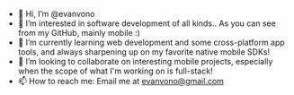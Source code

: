 - 👋 Hi, I’m @evanvono
- 👀 I’m interested in software development of all kinds.. As you can see from my GitHub, mainly mobile :)
- 🌱 I’m currently learning web development and some cross-platform app tools, and always sharpening up on my favorite native mobile SDKs!
- 💞️ I’m looking to collaborate on interesting mobile projects, especially when the scope of what I'm working on is full-stack!
- 📫 How to reach me: Email me at evanvono@gmail.com

<!---
evanvono/evanvono is a ✨ special ✨ repository because its `README.md` (this file) appears on your GitHub profile.
You can click the Preview link to take a look at your changes.
--->
